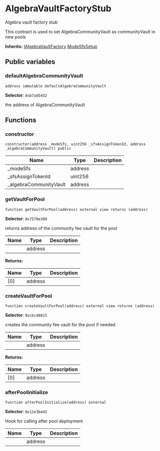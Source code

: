 

# AlgebraVaultFactoryStub


Algebra vault factory stub

This contract is used to set AlgebraCommunityVault as communityVault in new pools

**Inherits:** [IAlgebraVaultFactory](interfaces/vault/IAlgebraVaultFactory.md) [ModeSfsSetup](base/ModeSfsSetup.md)

## Public variables
### defaultAlgebraCommunityVault
```solidity
address immutable defaultAlgebraCommunityVault
```
**Selector**: `0xb7a85452`

the address of AlgebraCommunityVault



## Functions
### constructor

```solidity
constructor(address _modeSfs, uint256 _sfsAssignTokenId, address _algebraCommunityVault) public
```



| Name | Type | Description |
| ---- | ---- | ----------- |
| _modeSfs | address |  |
| _sfsAssignTokenId | uint256 |  |
| _algebraCommunityVault | address |  |

### getVaultForPool

```solidity
function getVaultForPool(address) external view returns (address)
```
**Selector**: `0x7570e389`

returns address of the community fee vault for the pool

| Name | Type | Description |
| ---- | ---- | ----------- |
|  | address |  |

**Returns:**

| Name | Type | Description |
| ---- | ---- | ----------- |
| [0] | address |  |

### createVaultForPool

```solidity
function createVaultForPool(address) external view returns (address)
```
**Selector**: `0xcbc48015`

creates the community fee vault for the pool if needed

| Name | Type | Description |
| ---- | ---- | ----------- |
|  | address |  |

**Returns:**

| Name | Type | Description |
| ---- | ---- | ----------- |
| [0] | address |  |

### afterPoolInitialize

```solidity
function afterPoolInitialize(address) external
```
**Selector**: `0x12e3b4d1`

Hook for calling after pool deployment

| Name | Type | Description |
| ---- | ---- | ----------- |
|  | address |  |

